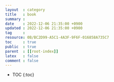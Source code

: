 ```yaml
---
layout  : category
title   : book
summary : 
date    : 2022-12-06 21:35:00 +0900
updated : 2022-12-06 21:35:00 +0900
tag     : 
resource: 0B/BC2D99-A5C1-4A3F-9F6F-016858A735C7
toc     : true
public  : true
parent  : [[root-index]]
latex   : false
comment : false
---
```

* TOC
{:toc}
